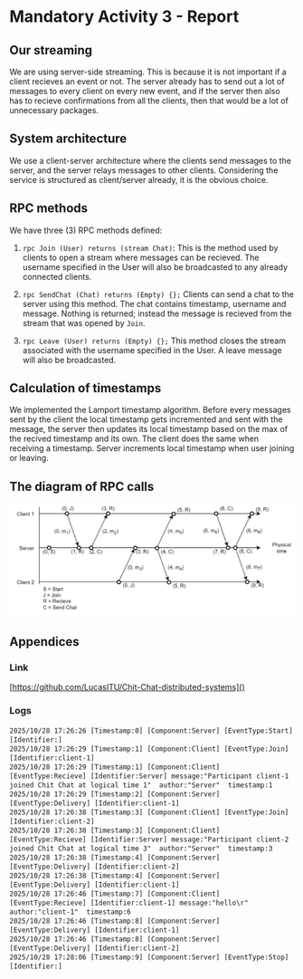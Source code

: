 # Mandatory Activity 3 - Report

## Our streaming 
We are using server-side streaming. This is because it is not important if a client recieves an event or not. The server already has to send out a lot of messages to every client on every new event, and if the server then also has to recieve confirmations from all the clients, then that would be a lot of unnecessary packages.

## System architecture
We use a client-server architecture where the clients send messages to the server, and the server relays messages to other clients. Considering the service is structured as client/server already, it is the obvious choice.

## RPC methods
We have three (3) RPC methods defined:

1. `rpc Join (User) returns (stream Chat)`: This is the method used by clients to open a stream where messages can be recieved. The username specified in the User will also be broadcasted to any already connected clients.

2. `rpc SendChat (Chat) returns (Empty) {};` Clients can send a chat to the server using this method. The chat contains timestamp, username and message. Nothing is returned; instead the message is recieved from the stream that was opened by `Join`.

3. `rpc Leave (User) returns (Empty) {};` This method closes the stream associated with the username specified in the User. A leave message will also be broadcasted.

## Calculation of timestamps
We implemented the Lamport timestamp algorithm. Before every messages sent by the client the local timestamp gets incremented and sent with the message, the server then updates its local timestamp based on the max of the recived timestamp and its own. The client does the same when receiving a timestamp. Server increments local timestamp when user joining or leaving.

## The diagram of RPC calls
![](RPC%20calls.drawio.png)

## Appendices

### Link
[https://github.com/LucasITU/Chit-Chat-distributed-systems]()

### Logs
```
2025/10/28 17:26:26 [Timestamp:0] [Component:Server] [EventType:Start] [Identifier:] 
2025/10/28 17:26:29 [Timestamp:1] [Component:Client] [EventType:Join] [Identifier:client-1] 
2025/10/28 17:26:29 [Timestamp:1] [Component:Client] [EventType:Recieve] [Identifier:Server] message:"Participant client-1 joined Chit Chat at logical time 1"  author:"Server"  timestamp:1
2025/10/28 17:26:29 [Timestamp:2] [Component:Server] [EventType:Delivery] [Identifier:client-1] 
2025/10/28 17:26:38 [Timestamp:3] [Component:Client] [EventType:Join] [Identifier:client-2] 
2025/10/28 17:26:38 [Timestamp:3] [Component:Client] [EventType:Recieve] [Identifier:Server] message:"Participant client-2 joined Chit Chat at logical time 3"  author:"Server"  timestamp:3
2025/10/28 17:26:38 [Timestamp:4] [Component:Server] [EventType:Delivery] [Identifier:client-2] 
2025/10/28 17:26:38 [Timestamp:4] [Component:Server] [EventType:Delivery] [Identifier:client-1] 
2025/10/28 17:26:46 [Timestamp:7] [Component:Client] [EventType:Recieve] [Identifier:client-1] message:"hello\r"  author:"client-1"  timestamp:6
2025/10/28 17:26:46 [Timestamp:8] [Component:Server] [EventType:Delivery] [Identifier:client-1] 
2025/10/28 17:26:46 [Timestamp:8] [Component:Server] [EventType:Delivery] [Identifier:client-2] 
2025/10/28 17:28:06 [Timestamp:9] [Component:Server] [EventType:Stop] [Identifier:] 
```
